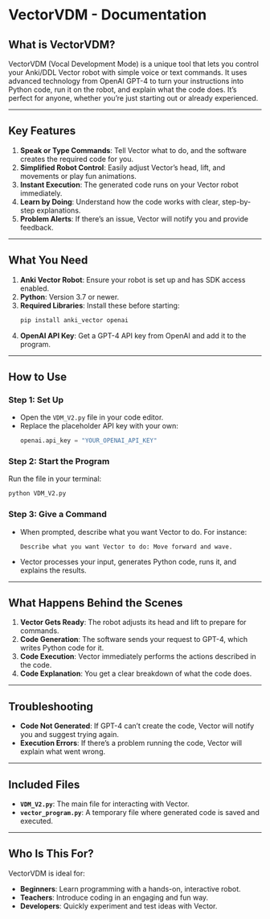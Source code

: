 # VectorVDM - Documentation

## What is VectorVDM?
VectorVDM (Vocal Development Mode) is a unique tool that lets you control your Anki/DDL Vector robot with simple voice or text commands. It uses advanced technology from OpenAI GPT-4 to turn your instructions into Python code, run it on the robot, and explain what the code does. It’s perfect for anyone, whether you’re just starting out or already experienced.

---

## Key Features
1. **Speak or Type Commands**: Tell Vector what to do, and the software creates the required code for you.
2. **Simplified Robot Control**: Easily adjust Vector’s head, lift, and movements or play fun animations.
3. **Instant Execution**: The generated code runs on your Vector robot immediately.
4. **Learn by Doing**: Understand how the code works with clear, step-by-step explanations.
5. **Problem Alerts**: If there’s an issue, Vector will notify you and provide feedback.

---

## What You Need
1. **Anki Vector Robot**: Ensure your robot is set up and has SDK access enabled.
2. **Python**: Version 3.7 or newer.
3. **Required Libraries**: Install these before starting:
   ```bash
   pip install anki_vector openai
   ```
4. **OpenAI API Key**: Get a GPT-4 API key from OpenAI and add it to the program.

---

## How to Use

### Step 1: Set Up
- Open the `VDM_V2.py` file in your code editor.
- Replace the placeholder API key with your own:
  ```python
  openai.api_key = "YOUR_OPENAI_API_KEY"
  ```

### Step 2: Start the Program
Run the file in your terminal:
```bash
python VDM_V2.py
```

### Step 3: Give a Command
- When prompted, describe what you want Vector to do. For instance:
  ```
  Describe what you want Vector to do: Move forward and wave.
  ```
- Vector processes your input, generates Python code, runs it, and explains the results.

---

## What Happens Behind the Scenes
1. **Vector Gets Ready**: The robot adjusts its head and lift to prepare for commands.
2. **Code Generation**: The software sends your request to GPT-4, which writes Python code for it.
3. **Code Execution**: Vector immediately performs the actions described in the code.
4. **Code Explanation**: You get a clear breakdown of what the code does.

---

## Troubleshooting
- **Code Not Generated**: If GPT-4 can’t create the code, Vector will notify you and suggest trying again.
- **Execution Errors**: If there’s a problem running the code, Vector will explain what went wrong.

---

## Included Files
- **`VDM_V2.py`**: The main file for interacting with Vector.
- **`vector_program.py`**: A temporary file where generated code is saved and executed.

---

## Who Is This For?
VectorVDM is ideal for:
- **Beginners**: Learn programming with a hands-on, interactive robot.
- **Teachers**: Introduce coding in an engaging and fun way.
- **Developers**: Quickly experiment and test ideas with Vector.

